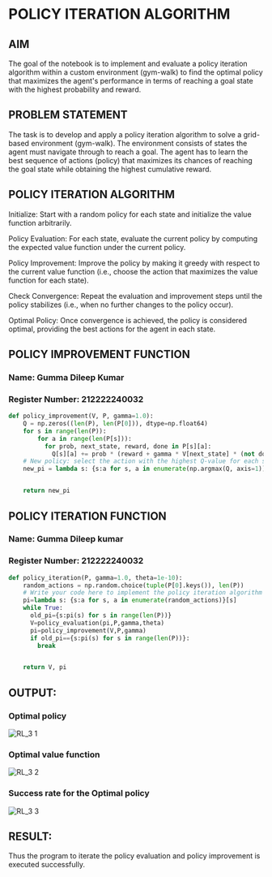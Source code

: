 # POLICY ITERATION ALGORITHM

## AIM
The goal of the notebook is to implement and evaluate a policy iteration algorithm within a custom environment (gym-walk) to find the optimal policy that maximizes the agent's performance in terms of reaching a goal state with the highest probability and reward.

## PROBLEM STATEMENT
The task is to develop and apply a policy iteration algorithm to solve a grid-based environment (gym-walk). The environment consists of states the agent must navigate through to reach a goal. The agent has to learn the best sequence of actions (policy) that maximizes its chances of reaching the goal state while obtaining the highest cumulative reward.

## POLICY ITERATION ALGORITHM

Initialize: Start with a random policy for each state and initialize the value function arbitrarily.

Policy Evaluation: For each state, evaluate the current policy by computing the expected value function under the current policy.

Policy Improvement: Improve the policy by making it greedy with respect to the current value function (i.e., choose the action that maximizes the value function for each state).

Check Convergence: Repeat the evaluation and improvement steps until the policy stabilizes (i.e., when no further changes to the policy occur).

Optimal Policy: Once convergence is achieved, the policy is considered optimal, providing the best actions for the agent in each state.

## POLICY IMPROVEMENT FUNCTION
### Name: Gumma Dileep Kumar
### Register Number: 212222240032
```python
def policy_improvement(V, P, gamma=1.0):
    Q = np.zeros((len(P), len(P[0])), dtype=np.float64)
    for s in range(len(P)):
        for a in range(len(P[s])):
          for prob, next_state, reward, done in P[s][a]:
            Q[s][a] += prob * (reward + gamma * V[next_state] * (not done))
    # New policy: select the action with the highest Q-value for each state
    new_pi = lambda s: {s:a for s, a in enumerate(np.argmax(Q, axis=1))}[s]


    return new_pi
```

## POLICY ITERATION FUNCTION
### Name: Gumma Dileep kumar
### Register Number: 212222240032
```python
def policy_iteration(P, gamma=1.0, theta=1e-10):
    random_actions = np.random.choice(tuple(P[0].keys()), len(P))
    # Write your code here to implement the policy iteration algorithm
    pi=lambda s: {s:a for s, a in enumerate(random_actions)}[s]
    while True:
      old_pi={s:pi(s) for s in range(len(P))}
      V=policy_evaluation(pi,P,gamma,theta)
      pi=policy_improvement(V,P,gamma)
      if old_pi=={s:pi(s) for s in range(len(P))}:
        break


    return V, pi
```
## OUTPUT:
### Optimal policy

![RL_3 1](https://github.com/user-attachments/assets/01a04a65-0c7b-4f85-b44f-12085ebd243b)


### Optimal value function
![RL_3 2](https://github.com/user-attachments/assets/6a5f77a1-4d01-4f00-a79c-ebf1759ea723)


### Success rate for the Optimal policy
![RL_3 3](https://github.com/user-attachments/assets/8ee7f7b9-4e6f-4282-af85-f3c80f429050)


## RESULT:
Thus the program to iterate the policy evaluation and policy improvement is executed successfully.
